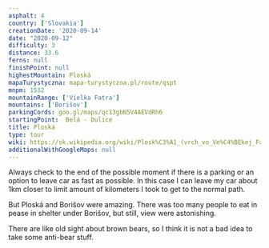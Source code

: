 ```yaml
---
asphalt: 4
country: ['Slovakia']
creationDate: '2020-09-14'
date: "2020-09-12"
difficulty: 3
distance: 33.6
ferns: null
finishPoint: null
highestMountain: Ploská
mapaTurystyczna: mapa-turystyczna.pl/route/qspt
mnpm: 1532
mountainRange: ['Vielka Fatra']
mountains: ['Borišov']
parkingCords: goo.gl/maps/qc13gbN5V4AEVdRh6
startingPoint:  Belá - Dulice
title: Ploská
type: tour
wiki: https://sk.wikipedia.org/wiki/Plosk%C3%A1_(vrch_vo_Ve%C4%BEkej_Fatre)
additionalWithGoogleMaps: null
---
```


Always check to the end of the possible moment if there is a parking or an option to leave car as fast as possible.
In this case I can leave my car about 1km closer to limit amount of kilometers I took to get to the normal path.

But Ploská and Borišov were amazing. There was too many people to eat in pease in shelter under Borišov, but still, view were astonishing.

There are like old sight about brown bears, so I think it is not a bad idea to take some anti-bear stuff.
